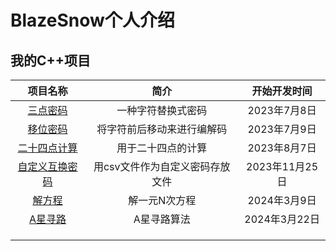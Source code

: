 # BlazeSnow个人介绍

## 我的C++项目

|                                  项目名称                                  |              简介               |  开始开发时间  |
| :------------------------------------------------------------------------: | :-----------------------------: | :------------: |
|       [三点密码](https://github.com/BlazeSnow/three-point-password)        |       一种字符替换式密码        |  2023年7月8日  |
|        [移位密码](https://github.com/BlazeSnow/displacement-cipher)        |   将字符前后移动来进行编解码    |  2023年7月9日  |
|     [二十四点计算](https://github.com/BlazeSnow/24-point-calculation)      |       用于二十四点的计算        |  2023年8月7日  |
| [自定义互换密码](https://github.com/BlazeSnow/Custom-interchange-password) | 用csv文件作为自定义密码存放文件 | 2023年11月25日 |
|          [解方程](https://github.com/BlazeSnow/solving-equations)          |          解一元N次方程          |  2024年3月9日  |
|         [A星寻路](https://github.com/BlazeSnow/astar-pathfinding)          |           A星寻路算法           | 2024年3月22日  |
|                                                                            |                                 |                |
|                                                                            |                                 |                |
|                                                                            |                                 |                |